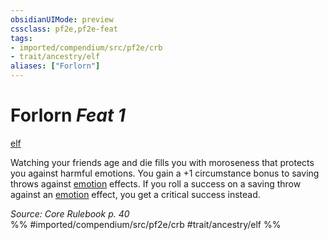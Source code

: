 ```yaml
---
obsidianUIMode: preview
cssclass: pf2e,pf2e-feat
tags:
- imported/compendium/src/pf2e/crb
- trait/ancestry/elf
aliases: ["Forlorn"]
---
```

# Forlorn  *Feat 1*  
[elf](elf.md)  


Watching your friends age and die fills you with moroseness that protects you against harmful emotions. You gain a +1 circumstance bonus to saving throws against [emotion](emotion.md) effects. If you roll a success on a saving throw against an [emotion](emotion.md) effect, you get a critical success instead.

*Source: Core Rulebook p. 40*  
%% #imported/compendium/src/pf2e/crb #trait/ancestry/elf %%